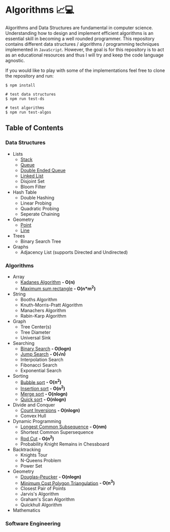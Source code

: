 # Algorithms 📈💻
Algorithms and Data Structures are fundamental in computer science. Understanding how to design and implement efficient algorithms is an essential skill in becoming a well rounded programmer. This repository contains different data structures / algorithms / programming techniques implemented in `JavaScript`. However, the goal is for this repository is to act as an educational resources and thus I will try and keep the code language agnostic.

If you would like to play with some of the implementations feel free to clone the repository and run: 
```
$ npm install
``` 
```
# test data structures
$ npm run test-ds 

# test algorithms
$ npm run test-algos
``` 

## Table of Contents

### Data Structures
  - Lists 
    - [Stack](/data-structures/stack.js)
    - [Queue](/data-structures/queue.js)
    - [Double Ended Queue](/data-structures/double-ended-queue.js)
    - [Linked List](/data-structures/linked-list.js)
    - Disjoint Set
    - Bloom Filter
  - Hash Table
    - Double Hashing
    - Linear Probing
    - Quadratic Probing
    - Seperate Chaining
  - Geometry
    - [Point](/data-structures/point.js)
    - [Line](/data-structures/line.js)
  - Trees
    - Binary Search Tree
  - Graphs
    - Adjacency List (supports Directed and Undirected)

### Algorithms  
  - Array 
    - [Kadanes Algorithm](/algorithms/array/kadanes.js) **- O(n)**
    - [Maximum sum rectangle](/algorithms/array/maximum-sum-rectangle.js) **- O(n*m<sup>2</sup>)**
  - String
    - Booths Algorithm
    - Knuth-Morris-Pratt Algorithm
    - Manachers Algorithm
    - Rabin-Karp Algorithm
  - Graph
    - Tree Center(s)
    - Tree Diameter
    - Universal Sink
  - Searching
    - [Binary Search](/algorithms/searching/binary-search.js) **- O(logn)**
    - [Jump Search](/algorithms/searching/jump-search.js) **- O(√n)**
    - Interpolation Search
    - Fibonacci Search
    - Exponential Search
  - Sorting
    - [Bubble sort](/algorithms/sorting/bubble.js) **- O(n<sup>2</sup>)**
    - [Insertion sort](/algorithms/sorting/insertion.js) **- O(n<sup>2</sup>)**
    - [Merge sort](/algorithms/sorting/merge.js) **- O(nlogn)**
    - [Quick sort](/algorithms/sorting/quick.js) **- O(nlogn)**
  - Divide and Conquer
    - [Count Inversions](/algorithms/divide-and-conquer/count-inversions.js) **- O(nlogn)**
    - Convex Hull
  - Dynamic Programming
    - [Longest Common Subsequence](/algorithms/dynamic-programming/longest-common-subsequence.js) **- O(nm)**
    - Shortest Common Supersequence
    - [Rod Cut](/algorithms/dynamic-programming/rod-cut.js) **- O(n<sup>2</sup>)**
    - Probability Knight Remains in Chessboard
  - Backtracking
    - Knights Tour
    - N-Queens Problem
    - Power Set
  - Geometry
    - [Douglas–Peucker](/algorithms/geometry/douglas-peucker.js) **- O(nlogn)**
    - [Minimum Cost Polygon Triangulation](/algorithms/geometry/minimum-triangulation.js) **- O(n<sup>3</sup>)**
    - Closest Pair of Points
    - Jarvis's Algorithm
    - Graham's Scan Algorithm
    - Quickhull Algorithm
  - Mathematics

### Software Engineering 
